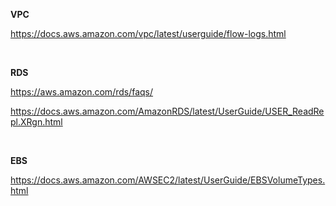 **VPC**

https://docs.aws.amazon.com/vpc/latest/userguide/flow-logs.html


&nbsp; 
&nbsp;

**RDS**

https://aws.amazon.com/rds/faqs/

https://docs.aws.amazon.com/AmazonRDS/latest/UserGuide/USER_ReadRepl.XRgn.html

&nbsp; 

**EBS**

https://docs.aws.amazon.com/AWSEC2/latest/UserGuide/EBSVolumeTypes.html
